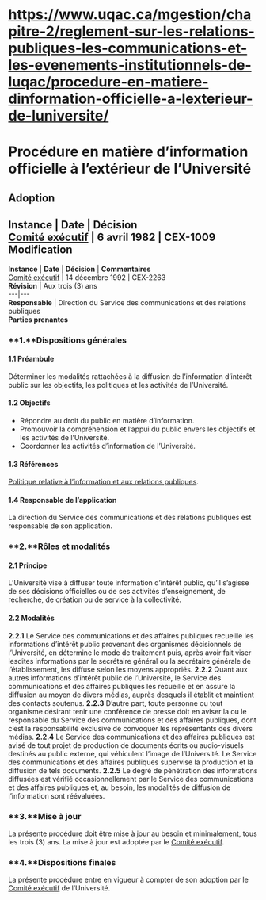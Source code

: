 # https://www.uqac.ca/mgestion/chapitre-2/reglement-sur-les-relations-publiques-les-communications-et-les-evenements-institutionnels-de-luqac/procedure-en-matiere-dinformation-officielle-a-lexterieur-de-luniversite/

# Procédure en matière d’information officielle à l’extérieur de l’Université
**Adoption**  
---  
**Instance** | **Date** | **Décision**  
[Comité exécutif](https://www.uqac.ca/mgestion/chapitre-2/reglement-sur-les-relations-publiques-les-communications-et-les-evenements-institutionnels-de-luqac/procedure-en-matiere-dinformation-officielle-a-lexterieur-de-luniversite/<https:/www.uqac.ca/mgestion/lexique/comite-executif/>) | 6 avril 1982 | CEX-1009  
**Modification**  
---  
**Instance** | **Date** | **Décision** | **Commentaires**  
[Comité exécutif](https://www.uqac.ca/mgestion/chapitre-2/reglement-sur-les-relations-publiques-les-communications-et-les-evenements-institutionnels-de-luqac/procedure-en-matiere-dinformation-officielle-a-lexterieur-de-luniversite/<https:/www.uqac.ca/mgestion/lexique/comite-executif/>) | 14 décembre 1992 | CEX-2263  
**Révision** | Aux trois (3) ans  
---|---  
**Responsable** | Direction du Service des communications et des relations publiques  
**Parties prenantes**  
### **1.****Dispositions générales**
#### **1.1 Préambule**
Déterminer les modalités rattachées à la diffusion de l’information d’intérêt public sur les objectifs, les politiques et les activités de l’Université.
#### **1.2 Objectifs**
  * Répondre au droit du public en matière d’information.
  * Promouvoir la compréhension et l’appui du public envers les objectifs et les activités de l’Université.
  * Coordonner les activités d’information de l’Université.


#### **1.3 Références**
[Politique relative à l’information et aux relations publiques](https://www.uqac.ca/mgestion/chapitre-2/reglement-sur-les-relations-publiques-les-communications-et-les-evenements-institutionnels-de-luqac/procedure-en-matiere-dinformation-officielle-a-lexterieur-de-luniversite/<https:/www.uqac.ca/mgestion/chapitre-2/reglement-sur-les-relations-publiques-les-communications-et-les-evenements-institutionnels-de-luqac/politique-relative-a-linformation-et-aux-relations-publiques/>).
#### **1.4 Responsable de l’application**
La direction du Service des communications et des relations publiques est responsable de son application.
### **2.****Rôles et modalités**
#### **2.1 Principe**
L’Université vise à diffuser toute information d’intérêt public, qu’il s’agisse de ses décisions officielles ou de ses activités d’enseignement, de recherche, de création ou de service à la collectivité.
#### **2.2 Modalités**
**2.2.1** Le Service des communications et des affaires publiques recueille les informations d’intérêt public provenant des organismes décisionnels de l’Université, en détermine le mode de traitement puis, après avoir fait viser lesdites informations par le secrétaire général ou la secrétaire générale de l’établissement, les diffuse selon les moyens appropriés.
**2.2.2** Quant aux autres informations d’intérêt public de l’Université, le Service des communications et des affaires publiques les recueille et en assure la diffusion au moyen de divers médias, auprès desquels il établit et maintient des contacts soutenus.
**2.2.3** D’autre part, toute personne ou tout organisme désirant tenir une conférence de presse doit en aviser la ou le responsable du Service des communications et des affaires publiques, dont c’est la responsabilité exclusive de convoquer les représentants des divers médias.
**2.2.4** Le Service des communications et des affaires publiques est avisé de tout projet de production de documents écrits ou audio-visuels destinés au public externe, qui véhiculent l’image de l’Université. Le Service des communications et des affaires publiques supervise la production et la diffusion de tels documents.
**2.2.5** Le degré de pénétration des informations diffusées est vérifié occasionnellement par le Service des communications et des affaires publiques et, au besoin, les modalités de diffusion de l’information sont réévaluées.
### **3.****Mise à jour**
La présente procédure doit être mise à jour au besoin et minimalement, tous les trois (3) ans. La mise à jour est adoptée par le [Comité exécutif](https://www.uqac.ca/mgestion/chapitre-2/reglement-sur-les-relations-publiques-les-communications-et-les-evenements-institutionnels-de-luqac/procedure-en-matiere-dinformation-officielle-a-lexterieur-de-luniversite/<https:/www.uqac.ca/mgestion/lexique/comite-executif/>).
### **4.****Dispositions finales**
La présente procédure entre en vigueur à compter de son adoption par le [Comité exécutif](https://www.uqac.ca/mgestion/chapitre-2/reglement-sur-les-relations-publiques-les-communications-et-les-evenements-institutionnels-de-luqac/procedure-en-matiere-dinformation-officielle-a-lexterieur-de-luniversite/<https:/www.uqac.ca/mgestion/lexique/comite-executif/>) de l’Université.
